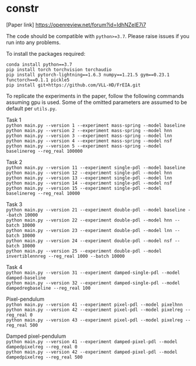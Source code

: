 # constr

[Paper link] https://openreview.net/forum?id=IdhNZeIE7i7

The code should be compatible with `python>=3.7`. Please raise issues if you run into any problems.

To install the packages required:

    conda install python==3.7
    pip install torch torchvision torchaudio
    pip install pytorch-lightning==1.6.3 numpy==1.21.5 gym==0.23.1 functorch==0.1.1 pickle5
    pip install git+https://github.com/VLL-HD/FrEIA.git


To replicate the experiments in the paper, follow the following commands assuming gpu is used. Some of the omitted 
parameters are assumed to be default per `utils.py`.

Task 1 \
`python main.py --version 1 --experiment mass-spring --model baseline` \
`python main.py --version 2 --experiment mass-spring --model hnn` \
`python main.py --version 3 --experiment mass-spring --model lnn` \
`python main.py --version 4 --experiment mass-spring --model nsf` \
`python main.py --version 5 --experiment mass-spring --model baselinereg --reg_real 100000`

Task 2\
`python main.py --version 11 --experiment single-pdl --model baseline`\
`python main.py --version 12 --experiment single-pdl --model hnn`\
`python main.py --version 13 --experiment single-pdl --model lnn`\
`python main.py --version 14 --experiment single-pdl --model nsf`\
`python main.py --version 15 --experiment single-pdl --model baselinereg --reg_real 10000`

Task 3\
`python main.py --version 21 --experiment double-pdl --model baseline --batch 10000`\
`python main.py --version 22 --experiment double-pdl --model hnn --batch 10000`\
`python main.py --version 23 --experiment double-pdl --model lnn --batch 10000`\
`python main.py --version 24 --experiment double-pdl --model nsf --batch 10000`\
`python main.py --version 25 --experiment double-pdl --model invertiblennreg --reg_real 1000 --batch 10000`

Task 4\
`python main.py --version 31 --experiment damped-single-pdl --model damped-baseline`\
`python main.py --version 32 --experiment damped-single-pdl --model dampedregbaseline --reg_real 100`

Pixel-pendulum\
`python main.py --version 41 --experiment pixel-pdl --model pixelhnn`\
`python main.py --version 42 --experiment pixel-pdl --model pixelreg --reg_real 0`\
`python main.py --version 43 --experiment pixel-pdl --model pixelreg --reg_real 500`

Damped pixel-pendulum\
`python main.py --version 41 --experiment damped-pixel-pdl --model dampedpixelreg --reg_real 0`\
`python main.py --version 42 --experiment damped-pixel-pdl --model dampedpixelreg --reg_real 500`

